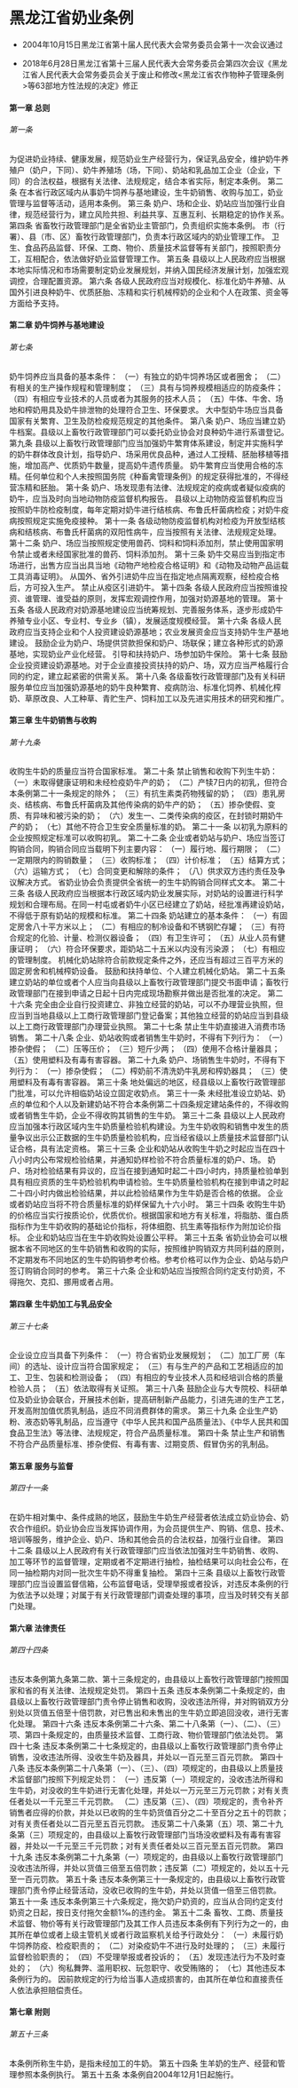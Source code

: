 # 黑龙江省奶业条例

- 2004年10月15日黑龙江省第十届人民代表大会常务委员会第十一次会议通过

- 2018年6月28日黑龙江省第十三届人民代表大会常务委员会第四次会议《黑龙江省人民代表大会常务委员会关于废止和修改<黑龙江省农作物种子管理条例>等63部地方性法规的决定》修正

<!-- INFO END -->

#### 第一章 总则

###### 第一条

为促进奶业持续、健康发展，规范奶业生产经营行为，保证乳品安全，维护奶牛养殖户（奶户，下同）、奶牛养殖场（场，下同）、奶站和乳品加工企业（企业，下同）的合法权益，根据有关法律、法规规定，结合本省实际，制定本条例。 第二条 在本省行政区域内从事奶牛饲养与基地建设，生牛奶销售、收购与加工，奶业管理与监督等活动，适用本条例。 第三条 奶户、场和企业、奶站应当加强行业自律，规范经营行为，建立风险共担、利益共享、互惠互利、长期稳定的协作关系。 第四条 省畜牧行政管理部门是全省奶业主管部门，负责组织实施本条例。 市（行署）、县（市、区）畜牧行政管理部门，负责本行政区域内的奶业管理工作。 卫生、食品药品监督、环保、工商、物价、质量技术监督等有关部门，按照职责分工，互相配合，依法做好奶业监督管理工作。 第五条 县级以上人民政府应当根据本地实际情况和市场需要制定奶业发展规划，并纳入国民经济发展计划，加强宏观调控，合理配置资源。 第六条 各级人民政府应当对规模化、标准化奶牛养殖、从国外引进良种奶牛、优质胚胎、冻精和实行机械榨奶的企业和个人在政策、资金等方面给予支持。

#### 第二章 奶牛饲养与基地建设

###### 第七条

奶牛饲养应当具备的基本条件： （一）有独立的奶牛饲养场区或者圈舍； （二）有相关的生产操作规程和管理制度； （三）具有与饲养规模相适应的防疫条件； （四）有相应专业技术的人员或者为其服务的技术人员； （五）牛体、牛舍、场地和榨奶用具及奶牛排泄物的处理符合卫生、环保要求。 大中型奶牛场应当具备国家有关繁育、卫生及防检疫规范规定的其他条件。 第八条 奶户、场应当建立奶牛档案。县级以上畜牧行政管理部门可以委托奶业协会对良种奶牛进行系谱登记。 第九条 县级以上畜牧行政管理部门应当加强奶牛繁育体系建设，制定并实施科学的奶牛群体改良计划，指导奶户、场采用优良品种，通过人工授精、胚胎移植等措施，增加高产、优质奶牛数量，提高奶牛遗传质量。 奶牛繁育应当使用合格的冻精。任何单位和个人未按照国务院《种畜禽管理条例》的规定获得批准的，不得经营冻精和胚胎。 第十条 奶户、场发现患有法律、法规规定的疫病或者疑似疫病的奶牛，应当及时向当地动物防疫监督机构报告。 县级以上动物防疫监督机构应当按照奶牛防检疫制度，每年定期对奶牛进行结核病、布鲁氏杆菌病检疫；对奶牛疫病按照规定实施免疫接种。 第十一条 各级动物防疫监督机构对检疫为开放型结核病和结核病、布鲁氏杆菌病的双阳性病牛，应当按照有关法律、法规规定处理。 第十二条 奶户、场应当按照规定使用兽药、饲料和饲料添加剂，禁止使用国家明令禁止或者未经国家批准的兽药、饲料添加剂。 第十三条 奶牛交易应当到指定市场进行，出售方应当出具当地《动物产地检疫合格证明》和《动物及动物产品运载工具消毒证明》。 从国外、省外引进奶牛应当在指定地点隔离观察，经检疫合格后，方可投入生产。 禁止从疫区引进奶牛。 第十四条 各级人民政府应当按照谁投资、谁管理、谁受益的原则，发挥宏观调控作用，加强对奶源基地的管理。 第十五条 各级人民政府对奶源基地建设应当统筹规划、完善服务体系，逐步形成奶牛养殖专业小区、专业村、专业乡（镇），发展适度规模经营。 第十六条 各级人民政府应当支持企业和个人投资建设奶源基地；农业发展资金应当支持奶牛生产基地建设。 鼓励企业为奶户、场提供贷款担保和奶户、场联保；建立各种形式的奶源基地，实现奶业产业化经营。 引导和扶持奶户、场参加奶牛保险。 第十七条 鼓励企业投资建设奶源基地。对于企业直接投资扶持的奶户、场，双方应当严格履行合同的约定，建立起紧密的供需关系。 第十八条 各级畜牧行政管理部门及有关科研服务单位应当加强奶源基地的奶牛良种繁育、疫病防治、标准化饲养、机械化榨奶、草原改良、人工种草、青贮生产、饲料加工以及先进实用技术的研究和推广。

#### 第三章 生牛奶销售与收购

###### 第十九条

收购生牛奶的质量应当符合国家标准。 第二十条 禁止销售和收购下列生牛奶： （一）未取得健康证明和未经检疫奶牛产的奶； （二）产犊7日内的初乳，但符合本条例第二十一条规定的除外； （三）有抗生素类药物残留的奶； （四）患乳房炎、结核病、布鲁氏杆菌病及其他传染病的奶牛产的奶； （五）掺杂使假、变质、有异味和被污染的奶； （六）发生一、二类传染病的疫区，在封锁时期奶牛产的奶； （七）其他不符合卫生安全质量标准的奶。 第二十一条 以初乳为原料的企业按照规定标准可以收购初乳。 第二十二条 企业或者奶站与奶户、场应当签订购销合同，购销合同应当载明下列主要内容： （一）履行地、履行期限； （二）一定期限内的购销数量； （三）收购标准； （四）计价标准； （五）结算方式； （六）运输方式； （七）合同变更和解除的条件； （八）供求双方违约责任及争议解决方式。 省奶业协会负责提供全省统一的生牛奶购销合同样式文本。 第二十三条 各级人民政府应当根据本行政区域内奶业发展实际，对奶站的设置进行科学规划和合理布局。在同一村屯或者奶牛小区已经建立了奶站，经批准再建设奶站，不得低于原有奶站的规模和标准。 第二十四条 奶站建立的基本条件： （一）有固定房舍八十平方米以上； （二）有相应的制冷设备和不锈钢贮存罐； （三）有符合规定的化验、计量、检测仪器设备； （四）有卫生许可； （五）从业人员有健康证明； （六）符合环保要求，距奶站二十五米以内没有污染源； （七）有相应的管理制度。 机械化奶站除符合前款规定条件之外，还应当有超过三百平方米的固定房舍和机械榨奶设备。 鼓励和扶持单位、个人建立机械化奶站。 第二十五条 建立奶站的单位或者个人应当向县级以上畜牧行政管理部门提交书面申请；畜牧行政管理部门在接到申请之日起十日内完成现场勘察并做出是否批准的决定。 第二十六条 完全由企业自行投资建立、非独立经营的奶站，可以不办理营业执照，但应当到当地县级以上工商行政管理部门登记备案；其他独立经营的奶站应当到县级以上工商行政管理部门办理营业执照。 第二十七条 禁止生牛奶直接进入消费市场销售。 第二十八条 企业、奶站收购或者销售生牛奶时，不得有下列行为： （一）掺杂使假； （二）压等压价； （三）短斤少两； （四）使用不合格计量器具； （五）使用塑料及有毒有害容器。 第二十九条 奶户、场销售生牛奶时，不得有下列行为： （一）掺杂使假； （二）榨奶前不清洗奶牛乳房和榨奶器具； （三）使用塑料及有毒有害容器。 第三十条 地处偏远的地区，经县级以上畜牧行政管理部门批准，可以允许相临奶站设立固定收奶点。 第三十一条 未经批准设立奶站、奶点的单位和个人以及新建奶站不符合本条例第二十四条规定建站条件的，不得收购或者销售生牛奶，企业不得收购其销售的生牛奶。 第三十二条 县级以上人民政府应当加强本行政区域内生牛奶质量检验机构建设。为生牛奶收购和销售中发生的质量争议出示公正数据的生牛奶质量检验机构，应当经省级以上质量技术监督部门认证合格，具有法定资格。 第三十三条 企业和奶站从收购生牛奶之时起应当在四十八小时内公布常规检验结果，并通知奶样检验不符合质量标准的奶户、场。 奶户、场对检验结果有异议的，应当在接到通知时起二十四小时内，持质量检验单到具有相应资质的生牛奶检验机构申请检验。生牛奶质量检验机构在接到申请之时起二十四小时内做出检验结果，并以此检验结果作为生牛奶是否合格的依据。 企业或者奶站应当将不符合质量标准的奶样保留九十六小时。 第三十四条 收购生牛奶的价格应当实行按质论价，优质优价。根据国家和地方有关标准，将脂肪、蛋白质指标作为生牛奶收购的基础论价指标，将体细胞、抗生素等指标作为附加论价指标。 企业和奶站应当在生牛奶收购处设置公平秤。 第三十五条 省奶业协会可以根据本省不同地区的生牛奶销售和收购的实际，按照维护购销双方共同利益的原则，不定期发布不同地区的生牛奶购销参考价格。参考价格可以作为企业、奶站与奶户签订购销合同时的参考。 第三十六条 企业和奶站应当按照合同约定支付奶资，不得拖欠、克扣、挪用或者占用。

#### 第四章 生牛奶加工与乳品安全

###### 第三十七条

企业设立应当具备下列条件： （一）符合省奶业发展规划； （二）加工厂房（车间）的选址、设计应当符合国家规定； （三）有与生产的产品和工艺相适应的加工、卫生、包装和检测设备； （四）有相应的专业技术人员和经培训合格的质量检验人员； （五）依法取得有关证照。 第三十八条 鼓励企业与大专院校、科研单位及奶业协会联合，开展技术创新，提高研制新产品能力，引进先进的生产工艺，开发高附加值优质乳制品，适应不同消费群体的需求。 第三十九条 企业生产奶粉、液态奶等乳制品，应当遵守《中华人民共和国产品质量法》、《中华人民共和国食品卫生法》等法律、法规规定，符合产品质量标准。 第四十条 禁止生产和销售不符合产品质量标准、掺杂使假、有毒有害、过期变质、假冒伪劣的乳制品。

#### 第五章 服务与监督

###### 第四十一条

在奶牛相对集中、条件成熟的地区，鼓励生牛奶生产经营者依法成立奶业协会、奶农合作组织。奶业协会应当发挥协调作用，为会员提供生产、购销、信息、技术、培训等服务，维护企业、奶户、场和其他会员的合法权益，加强行业自律。 第四十二条 县级以上人民政府有关行政管理部门应当依法加强对生牛奶销售、收购、加工等环节的监督管理，定期或者不定期进行抽检，抽检结果可以向社会公布，在同一抽检期内对同一批次生牛奶不得重复抽检。 第四十三条 县级以上畜牧行政管理部门应当设置监督信箱，公布监督电话，受理举报或者投诉，对违反本条例的行为依法予以处理；对属于有关行政管理部门调查处理的事项，应当及时转交有关部门处理。

#### 第六章 法律责任

###### 第四十四条

违反本条例第九条第二款、第十三条规定的，由县级以上畜牧行政管理部门按照国家和省的有关法律、法规规定处罚。 第四十五条 违反本条例第二十条规定的，由县级以上畜牧行政管理部门责令停止销售和收购，没收违法所得，并对购销双方分别处以货值五倍至十倍罚款，对已售出和未售出的生牛奶立即追回没收，进行无害化处理。 第四十六条 违反本条例第二十六条、第二十八条第（一）、（二）、（三）项、第四十条规定的，由质量技术监督、工商行政、物价管理部门依法处罚。 第四十七条 违反本条例第二十七条规定的，由县级以上畜牧行政管理部门责令停止销售，没收违法所得、没收生牛奶及器具，并处以一百元至三百元罚款。 第四十八条 违反本条例第二十八条第（一）、（三）、（四）项规定的，由县级以上质量技术监督部门按照下列规定处罚： （一）违反第（一）项规定的，没收违法所得和生牛奶，对没收的生牛奶进行无害化处理，并处以一万元至三万元罚款；对有关责任者处以一千元至三千元罚款。 （二）违反第（三）、（四）项规定的，责令补齐销售者应得的价款，并处以已收购的生牛奶货值百分之二十至百分之五十的罚款；对有关责任者处以二百元至五百元罚款。 违反第二十八条第（五）项、第二十九条第（三）项规定的，由县级以上畜牧行政管理部门当场没收塑料及有毒有害容器，并处以一千元至三千元罚款；对有关责任者处以三百元至五百元罚款。 第四十九条 违反本条例第二十九条第（一）项规定的，由县级以上畜牧行政管理部门没收违法所得，并处以货值三倍至五倍罚款；违反第（二）项规定的，处以五十元至一百元罚款。 第五十条 违反本条例第三十一条规定的，由县级以上畜牧行政管理部门责令停止经营活动，没收已收购的生牛奶，并处以货值一倍至三倍罚款。 第五十一条 违反本条例第三十六条规定，拖欠奶户奶资的，应当从合同约定支付奶资之日起，按日支付拖欠金额1‰的违约金。 第五十二条 畜牧、工商、质量技术监督、物价等有关行政管理部门及其工作人员违反本条例有下列行为之一的，由其所在单位或者上级主管机关或者行政监察机关给予行政处分： （一）未履行奶牛饲养防疫、检疫职责的； （二）对染疫奶牛不进行及时处理的； （三）未履行监督检验职责的； （四）不受理举报或者投诉的； （五）发现违法行为不及时查处的； （六）徇私舞弊、滥用职权、玩忽职守、收受贿赂的； （七）其他违反本条例行为的。 因前款规定的行为给当事人造成损害的，由其所在单位和直接责任人依法承担赔偿责任。

#### 第七章 附则

###### 第五十三条

本条例所称生牛奶，是指未经加工的牛奶。 第五十四条 生羊奶的生产、经营和管理参照本条例执行。 第五十五条 本条例自2004年12月1日起施行。
